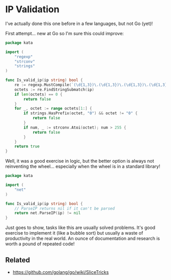 # IP Validation

I've actually done this one before in a few languages, but not Go (yet)!

First attempt... new at Go so I'm sure this could improve:
```go
package kata

import (
	"regexp"
	"strconv"
	"strings"
)

func Is_valid_ip(ip string) bool {
	re := regexp.MustCompile(`(\d{1,3})\.(\d{1,3})\.(\d{1,3})\.(\d{1,3})`)
	octets := re.FindStringSubmatch(ip)
	if len(octets) == 0 {
		return false
	}
	for _, octet := range octets[1:] {
		if strings.HasPrefix(octet, "0") && octet != "0" {
			return false
		}
		if num, _ := strconv.Atoi(octet); num > 255 {
			return false
		}
	}
	return true
}
```

Well, it was a good exercise in logic, but the better option is always not
reinventing the wheel... especially when the wheel is in a standard library!
```go
package kata

import (
	"net"
)

func Is_valid_ip(ip string) bool {
	// ParseIP returns nil if it can't be parsed
	return net.ParseIP(ip) != nil
}
```

Just goes to show, tasks like this are usually solved problems. It's good
exercise to implement it (like a bubble sort) but usually a waste of
productivity in the real world. An ounce of documentation and research is
worth a pound of repeated code!

## Related
- https://github.com/golang/go/wiki/SliceTricks